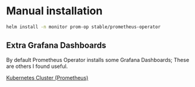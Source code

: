 # Manual installation

```bash
helm install -n monitor prom-op stable/prometheus-operator
```

## Extra Grafana Dashboards

By default Prometheus Operator installs some Grafana Dashboards; These are others I found useful.

[Kubernetes Cluster (Prometheus)](https://grafana.com/grafana/dashboards/6417)
